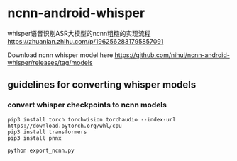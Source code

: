 # ncnn-android-whisper

whisper语音识别ASR大模型的ncnn粗糙的实现流程 https://zhuanlan.zhihu.com/p/1962562831795857091

Download ncnn whisper model here https://github.com/nihui/ncnn-android-whisper/releases/tag/models

## guidelines for converting whisper models

### convert whisper checkpoints to ncnn models

```shell
pip3 install torch torchvision torchaudio --index-url https://download.pytorch.org/whl/cpu
pip3 install transformers
pip3 install pnnx

python export_ncnn.py
```
